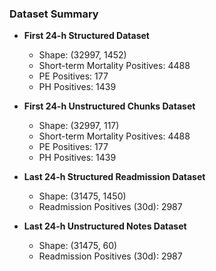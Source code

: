 ### Dataset Summary

* **First 24-h Structured Dataset**

  * Shape: (32997, 1452)
  * Short-term Mortality Positives: 4488
  * PE Positives: 177
  * PH Positives: 1439

* **First 24-h Unstructured Chunks Dataset**

  * Shape: (32997, 117)
  * Short-term Mortality Positives: 4488
  * PE Positives: 177
  * PH Positives: 1439

* **Last 24-h Structured Readmission Dataset**

  * Shape: (31475, 1450)
  * Readmission Positives (30d): 2987

* **Last 24-h Unstructured Notes Dataset**

  * Shape: (31475, 60)
  * Readmission Positives (30d): 2987


